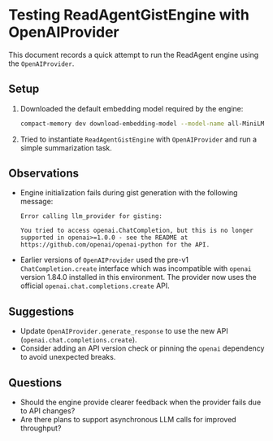 # Testing ReadAgentGistEngine with OpenAIProvider

This document records a quick attempt to run the ReadAgent engine using the `OpenAIProvider`.

## Setup
1. Downloaded the default embedding model required by the engine:
   ```bash
   compact-memory dev download-embedding-model --model-name all-MiniLM-L6-v2
   ```
2. Tried to instantiate `ReadAgentGistEngine` with `OpenAIProvider` and run a simple summarization task.

## Observations
- Engine initialization fails during gist generation with the following message:
  ````
  Error calling llm_provider for gisting:
  
  You tried to access openai.ChatCompletion, but this is no longer supported in openai>=1.0.0 - see the README at https://github.com/openai/openai-python for the API.
  ````
- Earlier versions of `OpenAIProvider` used the pre-v1 `ChatCompletion.create` interface which was incompatible with `openai` version 1.84.0 installed in this environment. The provider now uses the official `openai.chat.completions.create` API.

## Suggestions
- Update `OpenAIProvider.generate_response` to use the new API (`openai.chat.completions.create`).
- Consider adding an API version check or pinning the `openai` dependency to avoid unexpected breaks.

## Questions
- Should the engine provide clearer feedback when the provider fails due to API changes?
- Are there plans to support asynchronous LLM calls for improved throughput?
